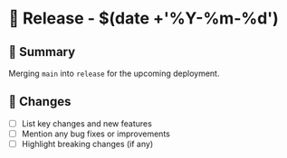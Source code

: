 # 🚀 Release - $(date +'%Y-%m-%d')

## 📢 Summary

Merging `main` into `release` for the upcoming deployment.

## 🔄 Changes

- [ ] List key changes and new features
- [ ] Mention any bug fixes or improvements
- [ ] Highlight breaking changes (if any)
